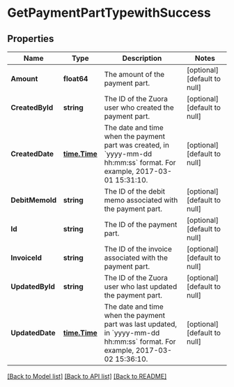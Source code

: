 # GetPaymentPartTypewithSuccess

## Properties
Name | Type | Description | Notes
------------ | ------------- | ------------- | -------------
**Amount** | **float64** | The amount of the payment part.  | [optional] [default to null]
**CreatedById** | **string** | The ID of the Zuora user who created the payment part.  | [optional] [default to null]
**CreatedDate** | [**time.Time**](time.Time.md) | The date and time when the payment part was created, in &#x60;yyyy-mm-dd hh:mm:ss&#x60; format. For example, 2017-03-01 15:31:10.  | [optional] [default to null]
**DebitMemoId** | **string** | The ID of the debit memo associated with the payment part.  | [optional] [default to null]
**Id** | **string** | The ID of the payment part.  | [optional] [default to null]
**InvoiceId** | **string** | The ID of the invoice associated with the payment part.  | [optional] [default to null]
**UpdatedById** | **string** | The ID of the Zuora user who last updated the payment part.  | [optional] [default to null]
**UpdatedDate** | [**time.Time**](time.Time.md) | The date and time when the payment part was last updated, in &#x60;yyyy-mm-dd hh:mm:ss&#x60; format. For example, 2017-03-02 15:36:10.  | [optional] [default to null]

[[Back to Model list]](../README.md#documentation-for-models) [[Back to API list]](../README.md#documentation-for-api-endpoints) [[Back to README]](../README.md)


